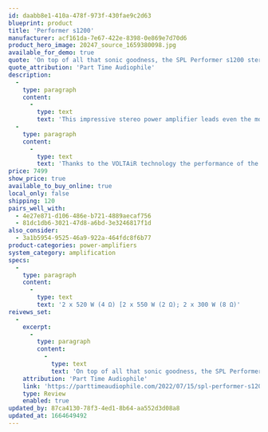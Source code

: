 ```yaml
---
id: daabb8e1-410a-478f-973f-430fae9c2d63
blueprint: product
title: 'Performer s1200'
manufacturer: acf161da-7e67-422e-8398-0e869e7d70d6
product_hero_image: 20247_source_1659380098.jpg
available_for_demo: true
quote: 'On top of all that sonic goodness, the SPL Performer s1200 stereo power amplifier is a beautiful and compact power amp that makes a great visual statement'
quote_attribution: 'Part Time Audiophile'
description:
  -
    type: paragraph
    content:
      -
        type: text
        text: 'This impressive stereo power amplifier leads even the most demanding speakers to soundscapes beyond your expectations. With a power amplification of 2 x 520 W (4 Ω) [2 x 550 W (2 Ω); 2 x 300 W (8 Ω)], this completely analog amplifier easily controls any loudspeaker.'
  -
    type: paragraph
    content:
      -
        type: text
        text: 'Thanks to the VOLTAiR technology the performance of the s1200 is detail-rich, vivid, honest and plain simply beautiful.'
price: 7499
show_price: true
available_to_buy_online: true
local_only: false
shipping: 120
pairs_well_with:
  - 4e27e871-d106-486e-b721-4889aecaf756
  - 81dc1db6-3021-47d8-a6bd-3e3246817f1d
also_consider:
  - 3a1b5954-9525-46a9-922a-464fdc8f6b77
product-categories: power-amplifiers
system_category: amplification
specs:
  -
    type: paragraph
    content:
      -
        type: text
        text: '2 x 520 W (4 Ω) [2 x 550 W (2 Ω); 2 x 300 W (8 Ω)'
reivews_set:
  -
    excerpt:
      -
        type: paragraph
        content:
          -
            type: text
            text: 'On top of all that sonic goodness, the SPL Performer s1200 stereo power amplifier is a beautiful and compact power amp that makes a great visual statement'
    attribution: 'Part Time Audiophile'
    link: 'https://parttimeaudiophile.com/2022/07/15/spl-performer-s1200-power-amplifier-review/'
    type: Review
    enabled: true
updated_by: 87ca4130-78f3-4ed1-8b64-aa552d3d08a8
updated_at: 1664649492
---
```


